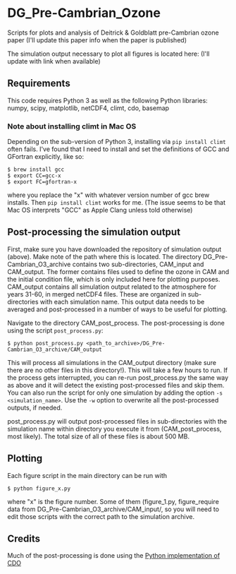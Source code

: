 # DG_Pre-Cambrian_Ozone
Scripts for plots and analysis of Deitrick &amp; Goldblatt pre-Cambrian ozone paper (I'll update this paper info when the paper is published)

The simulation output necessary to plot all figures is located here: (I'll update with link when available)

## Requirements

This code requires Python 3 as well as the following Python libraries: numpy, scipy, matplotlib, netCDF4, climt, cdo, basemap

### Note about installing climt in Mac OS

Depending on the sub-version of Python 3, installing via `pip install climt` often fails. I've found that I need to install and set the definitions of GCC and GFortran explicitly, like so:
```
$ brew install gcc
$ export CC=gcc-x
$ export FC=gfortran-x
```
where you replace the "x" with whatever version number of gcc brew installs. Then `pip install climt` works for me. (The issue seems to be that Mac OS interprets "GCC" as Apple Clang unless told otherwise)

## Post-processing the simulation output

First, make sure you have downloaded the repository of simulation output (above). Make note of the path where this is located. The directory DG_Pre-Cambrian_O3_archive contains two sub-directories, CAM_input and CAM_output. The former contains files used to define the ozone in CAM and the initial condition file, which is only included here for plotting purposes. CAM_output contains all simulation output related to the atmosphere for years 31-60, in merged netCDF4 files. These are organized in sub-directories with each simulation name. This output data needs to be averaged and post-processed in a number of ways to be useful for plotting.

Navigate to the directory CAM_post_process. The post-processing is done using the script `post_process.py`:
```
$ python post_process.py <path_to_archive>/DG_Pre-Cambrian_O3_archive/CAM_output
```
This will process all simulations in the CAM_output directory (make sure there are no other files in this directory!). This will take a few hours to run. If the process gets interrupted, you can re-run post_process.py the same way as above and it will detect the existing post-processed files and skip them. You can also run the script for only one simulation by adding the option `-s <simulation_name>`. Use the `-w` option to overwrite all the post-processed outputs, if needed.

post_process.py will output post-processed files in sub-directories with the simulation name within directory you execute it from (CAM_post_process, most likely). The total size of all of these files is about 500 MB. 

## Plotting 

Each figure script in the main directory can be run with
```
$ python figure_x.py
```
where "x" is the figure number. Some of them (figure_1.py, figure_require data from DG_Pre-Cambrian_O3_archive/CAM_input/, so you will need to edit those scripts with the correct path to the simulation archive. 

## Credits

Much of the post-processing is done using the [Python implementation of CDO](https://code.mpimet.mpg.de/projects/cdo/wiki/Cdo%7Brbpy%7D)

